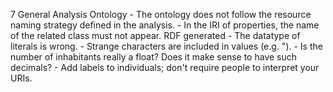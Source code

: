 7
    General
    Analysis
    Ontology
        - The ontology does not follow the resource naming strategy defined in the analysis.
        - In the IRI of properties, the name of the related class must not appear.
    RDF generated
        - The datatype of literals is wrong.
        - Strange characters are included in values (e.g. ").
        - Is the number of inhabitants really a float? Does it make sense to have such decimals?
        - Add labels to individuals; don't require people to interpret your URIs.
